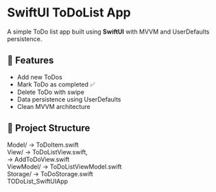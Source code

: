 # SwiftUI ToDoList App

A simple ToDo list app built using **SwiftUI** with MVVM and UserDefaults persistence.

## 🚀 Features
- Add new ToDos
- Mark ToDo as completed ✅
- Delete ToDo with swipe
- Data persistence using UserDefaults
- Clean MVVM architecture

## 📂 Project Structure
Model/ → ToDoItem.swift  
View/ → ToDoListView.swift,  
      → AddToDoView.swift  
ViewModel/ → ToDoListViewModel.swift  
Storage/ → ToDoStorage.swift  
TODoList_SwiftUIApp

